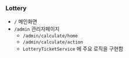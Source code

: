 ### Lottery
* `/` 메인화면
* `/admin` 관리자페이지
  * `/admin/calculate/home`
  * `/admin/calculate/action`
  * `LotteryTicketService` 에 주요 로직을 구현함